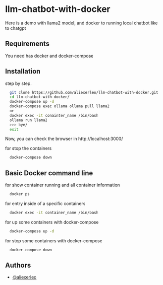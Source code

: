 # llm-chatbot-with-docker
Here is a demo with llama2 model, and docker to running local chatbot like to chatgpt

## Requirements

You need has docker and docker-compose

## Installation

step by step.

```bash
  git clone https://github.com/aliexerleo/llm-chatbot-with-docker.git
  cd llm-chatbot-with-docker/
  docker-compose up -d
  docker-compose exec ollama ollama pull llama2
  or 
  docker exec -it conainter_name /bin/bash
  ollama run llama2
  >>> bye/
  exit

```
Now, you can check the browser in http://localhost:3000/

for stop the containers

```bash
  docker-compose down
```
## Basic Docker command line

for show container running and all container information

```bash
  docker ps
```
for entry inside of a specific containers

```bash
  docker exec -it container_name /bin/bash
```
for up some containers with docker-compose

```bash
  docker-compose up -d
```
for stop some containers with docker-compose 

```bash
  docker-compose down
```

## Authors

- [@aliexerleo](https://github.com/aliexerleo)
